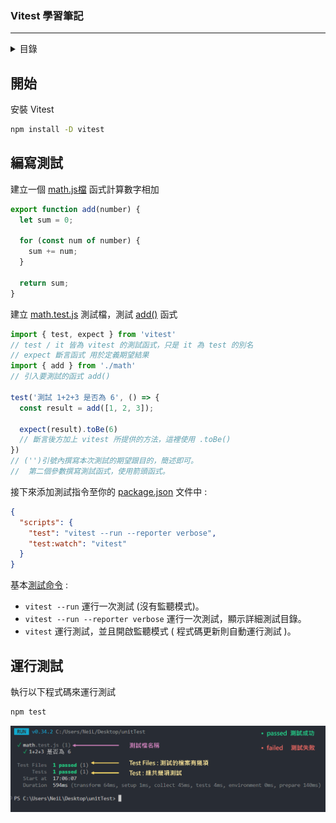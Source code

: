 ### Vitest 學習筆記
---

<details>
  <summary>目錄</summary>
  <ul>
    <li><a href="doc/01%203A測試模式.md">01 3A測試模式</a></li>
    <li><a href="doc/02%20增加更多測試及修正.md">02 增加更多測試及修正測試</a></li>
    <li><a href="doc/03%20describe%20將測試分類.md">03 describe 將測試分類</a></li>
    <li><a href="doc/04%20集成測試.md">04 集成測試</a></li>
    <li><a href="doc/05%20了解測試環境設定檔.md">05 了解測試環境設定檔</a></li>
    <li><a href="doc/06%20Matcher%20語法.md">06 Matcher 語法</a></li>
    <li><a href="doc/07%20元件測試.md">07 元件測試</a></li>
  </ul>

</details>


## 開始

安裝 Vitest

```bash
npm install -D vitest
```

## 編寫測試

建立一個 [math.js檔]() 函式計算數字相加

```js
export function add(number) {
  let sum = 0;

  for (const num of number) {
    sum += num;
  }

  return sum;
}

```

建立 [math.test.js]() 測試檔，測試 [add()]() 函式

```js
import { test, expect } from 'vitest'
// test / it 皆為 vitest 的測試函式，只是 it 為 test 的別名
// expect 斷言函式 用於定義期望結果
import { add } from './math'
// 引入要測試的函式 add()

test('測試 1+2+3 是否為 6', () => {
  const result = add([1, 2, 3]);

  expect(result).toBe(6)
  // 斷言後方加上 vitest 所提供的方法，這裡使用 .toBe()
})
// ('')引號內撰寫本次測試的期望跟目的，簡述即可。
//  第二個參數撰寫測試函式，使用箭頭函式。
```

接下來添加測試指令至你的 [package.json]() 文件中 :

```json
{
  "scripts": {
    "test": "vitest --run --reporter verbose",
    "test:watch": "vitest"
  }
}
```

基本[測試命令](https://cn.vitest.dev/guide/cli.html#vitest-run) : 

 - ```vitest --run``` 運行一次測試 (沒有監聽模式)。
 - ```vitest --run --reporter verbose``` 運行一次測試，顯示詳細測試目錄。
 - ```vitest``` 運行測試，並且開啟監聽模式 ( 程式碼更新則自動運行測試 )。


## 運行測試

執行以下程式碼來運行測試

```bash
npm test
```

![Alt text](img/image-0.png)